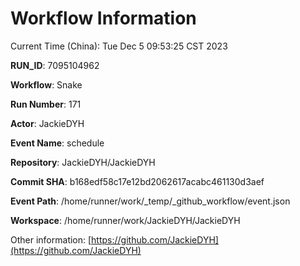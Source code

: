 # Workflow Information

Current Time (China): Tue Dec  5 09:53:25 CST 2023  

**RUN_ID**: 7095104962  

**Workflow**: Snake  

**Run Number**: 171  

**Actor**: JackieDYH  

**Event Name**: schedule  

**Repository**: JackieDYH/JackieDYH  

**Commit SHA**: b168edf58c17e12bd2062617acabc461130d3aef  

**Event Path**: /home/runner/work/_temp/_github_workflow/event.json  

**Workspace**: /home/runner/work/JackieDYH/JackieDYH  

Other information: [https://github.com/JackieDYH](https://github.com/JackieDYH)

